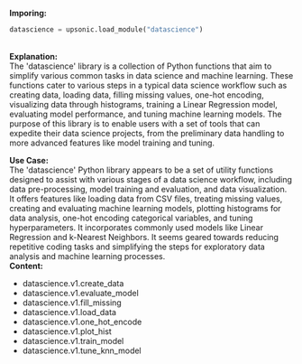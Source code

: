 <b class="custom_code_highlight_green">Imporing:</b><br>
```python
datascience = upsonic.load_module("datascience")
```
<br><b class="custom_code_highlight_green">Explanation:</b><br>The 'datascience' library is a collection of Python functions that aim to simplify various common tasks in data science and machine learning. These functions cater to various steps in a typical data science workflow such as creating data, loading data, filling missing values, one-hot encoding, visualizing data through histograms, training a Linear Regression model, evaluating model performance, and tuning machine learning models. The purpose of this library is to enable users with a set of tools that can expedite their data science projects, from the preliminary data handling to more advanced features like model training and tuning.

<b class="custom_code_highlight_green">Use Case:</b><br>The 'datascience' Python library appears to be a set of utility functions designed to assist with various stages of a data science workflow, including data pre-processing, model training and evaluation, and data visualization. It offers features like loading data from CSV files, treating missing values, creating and evaluating machine learning models, plotting histograms for data analysis, one-hot encoding categorical variables, and tuning hyperparameters. It incorporates commonly used models like Linear Regression and k-Nearest Neighbors. It seems geared towards reducing repetitive coding tasks and simplifying the steps for exploratory data analysis and machine learning processes.
<br><b class="custom_code_highlight_green">Content:</b><br>
  - datascience.v1.create_data
  - datascience.v1.evaluate_model
  - datascience.v1.fill_missing
  - datascience.v1.load_data
  - datascience.v1.one_hot_encode
  - datascience.v1.plot_hist
  - datascience.v1.train_model
  - datascience.v1.tune_knn_model
